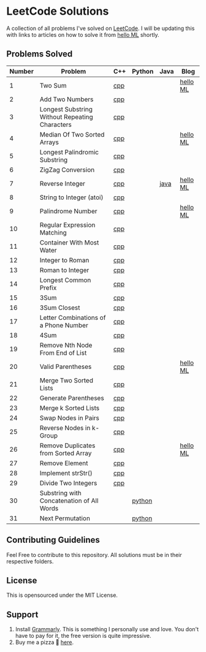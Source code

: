 # LeetCode Solutions
A collection of all problems I've solved on [LeetCode](https://leetcode.com/problemset/all/). I will be updating this with links to articles on how to solve it from [hello ML](https://helloml.org) shortly.  
## Problems Solved

| Number | Problem | C++ | Python | Java | Blog |
| --- | --- | --- | --- | --- | --- |
| 1   | Two Sum | [cpp](https://github.com/vishnureddys/leetcode/blob/main/cpp/Two%20Sum.cpp) |     |     | [hello ML](https://helloml.org/two-sum-problem-using-stl-solutions-and-analysis/) |
| 2   | Add Two Numbers | [cpp](https://github.com/vishnureddys/leetcode/blob/main/cpp/Add%20Two%20Numbers.cpp) |     |     |     |
| 3   | Longest Substring Without Repeating Characters | [cpp](https://github.com/vishnureddys/leetcode/blob/main/cpp/Longest%20SubstringWithoutRepeating%20Characters.cpp) |     |     |     |
| 4   | Median Of Two Sorted Arrays | [cpp](https://github.com/vishnureddys/leetcode/blob/main/cpp/Median%20Of%20Two%20Sorted%20Arrays.cpp) |     |     | [hello ML](https://helloml.org/median-of-two-sorted-arrays-leetcode-problem/) |
| 5   | Longest Palindromic Substring | [cpp](https://github.com/vishnureddys/leetcode/blob/main/cpp/Longest%20Palindromic%20Substring.cpp) |     |     |     |
| 6   | ZigZag Conversion | [cpp](https://github.com/vishnureddys/leetcode/blob/main/cpp/ZigZagConversion.cpp) |     |     |     |
| 7   | Reverse Integer | [cpp](https://github.com/vishnureddys/leetcode/blob/main/cpp/Reverse%20Integer.cpp) |     |[java](https://github.com/vishnureddys/leetcode/blob/main/java/Reverse%20Integer.java)| [hello ML](https://helloml.org/reverse-integer-handling-overflow-solution-to-leetcode-problem/) |
| 8   | String to Integer (atoi) | [cpp](https://github.com/vishnureddys/leetcode/blob/main/cpp/String%20to%20Integer.cpp) |     |     |     |
| 9   | Palindrome Number | [cpp](https://github.com/vishnureddys/leetcode/blob/main/cpp/Palindrome%20Number.cpp) |     |     |[hello ML](https://helloml.org/palindrome-number-leetcode-problem/)|
| 10  | Regular Expression Matching | [cpp](https://github.com/vishnureddys/leetcode/blob/main/cpp/Regular%20Expression%20Matching.cpp) |     |     |     |
| 11  | Container With Most Water | [cpp](https://github.com/vishnureddys/leetcode/blob/main/cpp/Container%20With%20Most%20Water.cpp) |     |     |     |
| 12  | Integer to Roman | [cpp](https://github.com/vishnureddys/leetcode/blob/main/cpp/Integer%20to%20Roman.cpp) |     |     |     |
| 13  | Roman to Integer | [cpp](https://github.com/vishnureddys/leetcode/blob/main/cpp/Roman%20to%20Integer.cpp) |     |     |     |
| 14  | Longest Common Prefix | [cpp](https://github.com/vishnureddys/leetcode/blob/main/cpp/Longest%20Common%20Prefix.cpp) |     |     |     |
| 15  | 3Sum| [cpp](https://github.com/vishnureddys/leetcode/blob/main/cpp/3Sum.cpp) |     |     |     |
| 16  | 3Sum Closest| [cpp](https://github.com/vishnureddys/leetcode/blob/main/cpp/3Sum%20Closest.cpp) |     |     |     |
| 17  | Letter Combinations of a Phone Number| [cpp](https://github.com/vishnureddys/leetcode/blob/main/cpp/Letter%20Combinations%20of%20a%20Phone%20Number.cpp) |     | |     |
| 18  | 4Sum | [cpp](https://github.com/vishnureddys/leetcode/blob/main/cpp/4Sum.cpp) |     | |     |
| 19  | Remove Nth Node From End of List | [cpp](https://github.com/vishnureddys/leetcode/blob/main/cpp/Remove%20Nth%20Node%20From%20End%20of%20List.cpp) |     | |     |
| 20  | Valid Parentheses | [cpp](https://github.com/vishnureddys/leetcode/blob/main/cpp/Valid%20Parentheses.cpp) |     | |[hello ML](https://helloml.org/valid-parentheses-solution-to-leetcode-problem/)|
| 21  | Merge Two Sorted Lists | [cpp](https://github.com/vishnureddys/leetcode/blob/main/cpp/Merge%20Two%20Sorted%20Lists.cpp) |     | |     |
| 22  | Generate Parentheses | [cpp](https://github.com/vishnureddys/leetcode/blob/main/cpp/Generate%20Parentheses.cpp) |     | |     |
| 23  | Merge k Sorted Lists | [cpp](https://github.com/vishnureddys/leetcode/blob/main/cpp/Merge%20k%20Sorted%20Lists.cpp) |     | |     |
| 24  | Swap Nodes in Pairs | [cpp](https://github.com/vishnureddys/leetcode/blob/main/cpp/Swap%20Nodes%20in%20Pairs.cpp) |     | |     |
| 25  | Reverse Nodes in k-Group | [cpp](https://github.com/vishnureddys/leetcode/blob/main/cpp/Reverse%20Nodes%20in%20k-Group.cpp) |     | |     |
| 26  | Remove Duplicates from Sorted Array | [cpp](https://github.com/vishnureddys/leetcode/blob/main/cpp/Remove%20Duplicates%20from%20Sorted%20Array.cpp) |     | | [hello ML](https://helloml.org/remove-duplicates-from-sorted-array-leetcode-solution/)    |
| 27  | Remove Element | [cpp](https://github.com/vishnureddys/leetcode/blob/main/cpp/Remove%20Element.cpp) |     | |     |
| 28  | Implement strStr() | [cpp](https://github.com/vishnureddys/leetcode/blob/main/cpp/Implement%20strStr.cpp) |     | |     |
| 29  | Divide Two Integers | [cpp](https://github.com/vishnureddys/leetcode/blob/main/cpp/Divide%20Two%20Integers.cpp) |     | |     |
| 30  | Substring with Concatenation of All Words |  |  [python](https://github.com/vishnureddys/leetcode/blob/main/python/Substring%20with%20Concatenation%20of%20All%20Words.py)   | |     |
| 31  | Next Permutation |  |  [python](https://github.com/vishnureddys/leetcode/blob/main/python/Next%20Permutation.py)   | |     |
## Contributing Guidelines

Feel Free to contribute to this repository. All solutions must be in their respective folders. 

## License

This is opensourced under the MIT License.

## Support
1. Install [Grammarly](https://grammarly.go2cloud.org/aff_c?offer_id=209&aff_id=73274). This is something I personally use and love. You don't have to pay for it, the free version is quite impressive.
2. Buy me a pizza 🍕 [here](https://www.buymeacoffee.com/vishnusreddy).

